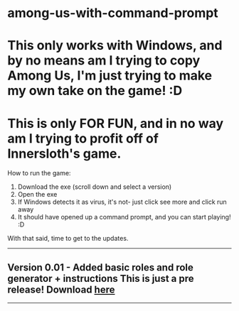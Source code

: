 # among-us-with-command-prompt
# This only works with Windows, and by no means am I trying to copy Among Us, I'm just trying to make my own take on the game! :D

# This is only FOR FUN, and in no way am I trying to profit off of Innersloth's game.

How to run the game: 
1. Download the exe (scroll down and select a version)
2. Open the exe
3. If Windows detects it as virus, it's not- just click see more and click run away
4. It should have opened up a command prompt, and you can start playing! :D

With that said, time to get to the updates. 

-----------------------------------------------------------------

Version 0.01 - Added basic roles and role generator + instructions 
This is just a pre release! Download [here](https://github.com/planecarplanecar/among-us-with-command-prompt/releases/tag/v0.01-alpha)
---------------------------------------------------------------------------------------------------------------------------------------
---------------------------------------------------------------------------------------------------------------------------------------
